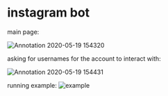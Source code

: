 # instagram bot

main page:

![Annotation 2020-05-19 154320](https://user-images.githubusercontent.com/50846113/82376747-9210d980-99f0-11ea-963f-9a0552be03c3.png)

asking for usernames for the account to interact with:

![Annotation 2020-05-19 154431](https://user-images.githubusercontent.com/50846113/82376718-845b5400-99f0-11ea-85c4-fdb1199b208f.png)

running example:
![example](https://user-images.githubusercontent.com/50846113/82377554-d486e600-99f1-11ea-8dfc-4e8356d26a73.gif)
